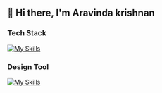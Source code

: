 ## 👋 Hi there, I'm Aravinda krishnan 

<!-- - 🌱 I’m currently learning Web 3.0 && Solidity
- 🤖 I'm looking forward to learning more technologies. -->

### Tech Stack
[![My Skills](https://skillicons.dev/icons?i=html,css,js,ts,react,bash,nodejs,mongodb,python,aws)](https://skillicons.dev)
### Design Tool
[![My Skills](https://skillicons.dev/icons?i=figma)](https://skillicons.dev)
